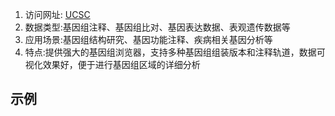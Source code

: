 1. 访问网址: [UCSC](https://genome.ucsc.edu/)
2. 数据类型:基因组注释、基因组比对、基因表达数据、表观遗传数据等
3. 应用场景:基因组结构研究、基因功能注释、疾病相关基因分析等
4. 特点:提供强大的基因组浏览器，支持多种基因组组装版本和注释轨道，数据可视化效果好，便于进行基因组区域的详细分析

## 示例


